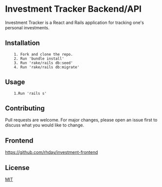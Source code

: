 # Investment Tracker Backend/API

Investment Tracker is a React and Rails application for tracking one's personal investments.

## Installation
```
    1. Fork and clone the repo.
    2. Run 'bundle install'
    3. Run 'rake/rails db:seed'
    4. Run 'rake/rails db:migrate'
```
## Usage
```
    1.Run 'rails s'
```

## Contributing

Pull requests are welcome. For major changes, please open an issue first to discuss what you would like to change.

## Frontend

https://github.com/rhday/investment-frontend

## License

[MIT](https://choosealicense.com/licenses/mit/)